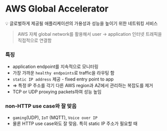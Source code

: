 # AWS Global Accelerator

<aside>
💡 글로벌하게 제공될 애플리케이션의 가용성과 성능을 높이기 위한 네트워킹 서비스

</aside>

> AWS 자체 global network를 활용해서 user → application 인터넷 트래픽을 직접적으로 연결함
> 

### 특징

- application endpoint를 지속적으로 모니터링
- 가장 가까운 `healthy endpoints`로 traffic을 라우팅 함
- `static IP address` 제공 - fixed entry point to app
- ⇒ 특정 IP 주소를 각기 다른 AWS region과 AZ에서 관리하는 복잡도를 제거
- TCP or UDP proxying packets하여 성능 높임

### non-HTTP use case와 잘 맞음

- `gaming`(UDP), `IoT` (MQTT), `Voice over IP`
- 물론 HTTP use case와도 잘 맞음. 특히 static IP 주소가 필요할 때